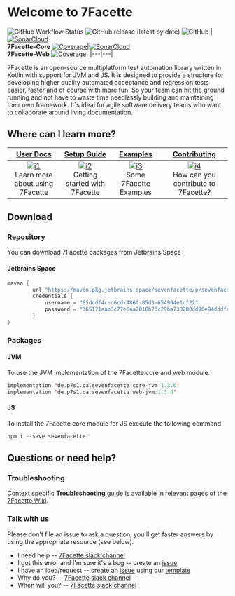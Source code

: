 # Welcome to 7Facette

![GitHub Workflow Status](https://img.shields.io/github/workflow/status/munichbughunter/Sevenfacette/7Facette?label=7Facette%20build)
![GitHub release (latest by date)](https://img.shields.io/github/v/release/munichbughunter/Sevenfacette?color=orange&label=latest%20version)
![GitHub](https://img.shields.io/github/license/munichbughunter/SevenFacette)
|[![SonarCloud](https://sonarcloud.io/images/project_badges/sonarcloud-white.svg)](https://sonarcloud.io/dashboard?id=7Facette-Core)<br>**7Facette-Core**  [![Coverage](https://sonarcloud.io/api/project_badges/measure?project=7Facette-Core&metric=coverage)](https://sonarcloud.io/dashboard?id=7Facette-Core)|[![SonarCloud](https://sonarcloud.io/images/project_badges/sonarcloud-black.svg)](https://sonarcloud.io/dashboard?id=7Facette-Web)<br>**7Facette-Web**  [![Coverage](https://sonarcloud.io/api/project_badges/measure?project=7Facette-Web&metric=coverage)](https://sonarcloud.io/dashboard?id=7Facette-Web)|
|---|---|

7Facette is an open-source multiplatform test automation library written in Kotlin with support for JVM and JS. It is designed to provide a structure
for developing higher quality automated acceptance and regression tests easier, faster and of course with more fun. So your team can hit the ground running 
and not have to waste time needlessly building and maintaining their own framework. It`s ideal for agile software delivery teams who want to collaborate
around living documentation. 

## Where can I learn more?

| **[User Docs][userdocs]**     | **[Setup Guide][get-started]**     | **[Examples][examples]**           | **[Contributing][contributing]**           |
|:-------------------------------------:|:-------------------------------:|:-----------------------------------:|:---------------------------------------------:|
| [![i1][userdocs-image]][userdocs]<br>Learn more about using 7Facette | [![i2][getstarted-image]][get-started]<br> Getting started with 7Facette | [![i3][examples-image]][examples]<br>Some 7Facette Examples | [![i4][contributing-image]][contributing]<br>How can you contribute to 7Facette? |

[userdocs-image]:/misc/images/docs.png
[getstarted-image]:/misc/images/setup.png
[examples-image]:/misc/images/roadmap.png
[contributing-image]:/misc/images/contributing.png

[userdocs]:https://github.com/munichbughunter/SevenFacette/wiki
[get-started]:https://github.com/munichbughunter/SevenFacette/wiki#what-problem-does-7facette-solve
[examples]:https://github.com/munichbughunter/SevenFacette/wiki/Examples-for-usage-7Facette
[contributing]:CONTRIBUTING.md

## Download

### Repository

You can download 7Facette packages from Jetbrains Space

#### Jetbrains Space

```kotlin
maven {
        url "https://maven.pkg.jetbrains.space/sevenfacette/p/sevenfacette/sevenfacette"
        credentials {
            username = "85dcdf4c-d6cd-486f-85d3-654904e1cf22"
            password = "365171aab3c77e6aa2016b73c29ba738280dd96e94dddfc15e45ef65ffbcec5b"
        }
}
```

### Packages

#### JVM

To use the JVM implementation of the 7Facette core and web module.

```kotlin
implementation 'de.p7s1.qa.sevenfacette:core-jvm:1.3.0'
implementation 'de.p7s1.qa.sevenfacette:web-jvm:1.3.0'
```

#### JS

To install the 7Facette core module for JS execute the following command

```kotlin
npm i --save sevenfacette
```

## Questions or need help?

### Troubleshooting

Context specific **Troubleshooting** guide is available in relevant pages of the [7Facette Wiki](https://github.com/munichbughunter/SevenFacette/wiki/Troubleshooting).

### Talk with us

Please don't file an issue to ask a question, you'll get faster answers by using the appropriate resource (see below).

- I need help -- [7Facette slack channel](https://7facette.slack.com)
- I got this error and I'm sure it's a bug -- create an [issue](https://github.com/munichbughunter/SevenFacette/issues)
- I have an idea/request -- create an [issue](https://github.com/munichbughunter/SevenFacette/issues) using our [template](https://github.com/munichbughunter/SevenFacette/blob/documentation/create_readme/misc/templates/ISSUE_TEMPLATE/Feature_Request.md)
- Why do you? -- [7Facette slack channel](https://7facette.slack.com)
- When will you? -- [7Facette slack channel](https://7facette.slack.com)
